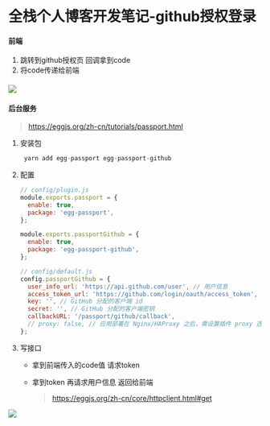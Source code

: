 # 全栈个人博客开发笔记-github授权登录

#### 前端

1. 跳转到github授权页 回调拿到code 
2. 将code传递给前端 

#### ![](https://cdn.jsdelivr.net/gh/Thawsoar/FigureBed@master/img/20200418224757.png) 

#### 后台服务

> https://eggjs.org/zh-cn/tutorials/passport.html

1. 安装包

   ```js
    yarn add egg-passport egg-passport-github
   ```

2. 配置

   ```js
   // config/plugin.js
   module.exports.passport = {
     enable: true,
     package: 'egg-passport',
   };
   
   module.exports.passportGithub = {
     enable: true,
     package: 'egg-passport-github',
   };
   
   // config/default.js
   config.passportGithub = {
     user_info_url: 'https://api.github.com/user', // 用户信息
     access_token_url: 'https://github.com/login/oauth/access_token', // 授权token
     key: '', // GitHub 分配的客户端 id
     secret: '', // GitHub 分配的客户端密钥
     callbackURL: '/passport/github/callback',
     // proxy: false, // 应用部署在 Nginx/HAProxy 之后，需设置插件 proxy 选项为 true
   };
   ```

   

2. 写接口

   - 拿到前端传入的code值 请求token

   - 拿到token 再请求用户信息 返回给前端

     > https://eggjs.org/zh-cn/core/httpclient.html#get

![](https://cdn.jsdelivr.net/gh/Thawsoar/FigureBed@master/img/20200418224421.png)